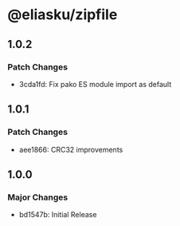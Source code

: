 # @eliasku/zipfile

## 1.0.2

### Patch Changes

- 3cda1fd: Fix pako ES module import as default

## 1.0.1

### Patch Changes

- aee1866: CRC32 improvements

## 1.0.0

### Major Changes

- bd1547b: Initial Release
